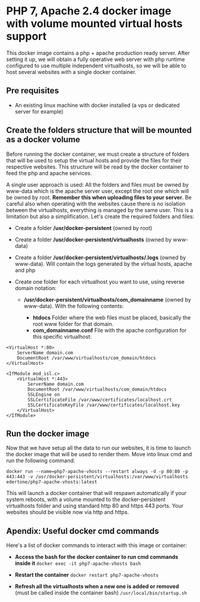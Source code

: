 
# PHP 7, Apache 2.4 docker image with volume mounted virtual hosts support

This docker image contains a php + apache production ready server. After setting it up, we will obtain a fully operative web server with php runtime configured to use multiple independent virtualhosts, so we will be able to host several websites with a single docker container.
  
## Pre requisites

- An existing linux machine with docker installed (a vps or dedicated server for example)

## Create the folders structure that will be mounted as a docker volume

Before running the docker container, we must create a structure of folders that will be used to setup the virtual hosts and provide the files for their respective websites. This structure will be read by the docker container to feed the php and apache services.

A single user approach is used: All the folders and files must be owned by www-data which is the apache server user, except the root one which will be owned by root. **Remember this when uploading files to your server**. Be careful also when operating with the websites cause there is no isolation between the virtualhosts, everything is managed by the same user. This is a limitation but also a simplification. Let's create the required folders and files:

  - Create a folder **/usr/docker-persistent** (owned by root)

  - Create a folder **/usr/docker-persistent/virtualhosts** (owned by www-data)
 
  - Create a folder **/usr/docker-persistent/virtualhosts/.logs** (owned by www-data). Will contain the logs generated by the virtual hosts, apache and php
 
  - Create one folder for each virtualhost you want to use, using reverse domain notation:

    - **/usr/docker-persistent/virtualhosts/com_domainname** (owned by www-data). With the following contents:
  	      
      - **htdocs** Folder where the web files must be placed, basically the root www folder for that domain.
      - **com_domainname.conf** File with the apache configuration for this specific virtualhost:
```
<VirtualHost *:80>
	ServerName domain.com
	DocumentRoot /var/www/virtualhosts/com_domain/htdocs
</VirtualHost>

<IfModule mod_ssl.c>
	<VirtualHost *:443>
		ServerName domain.com
		DocumentRoot /var/www/virtualhosts/com_domain/htdocs
		SSLEngine on
		SSLCertificateFile /var/www/certificates/localhost.crt
		SSLCertificateKeyFile /var/www/certificates/localhost.key
	</VirtualHost>
</IfModule>
```

## Run the docker image

Now that we have setup all the data to run our websites, it is time to launch the docker image that will be used to render them. Move into linux cmd and run the following command:
```
docker run --name=php7-apache-vhosts --restart always -d -p 80:80 -p 443:443 -v /usr/docker-persistent/virtualhosts:/var/www/virtualhosts edertone/php7-apache-vhosts:latest
```

This will launch a docker container that will respawn automatically if your system reboots, with a volume mounted to the docker-persistent virtualhosts folder and using standard http 80 and https 443 ports. Your websites should be visible now via http and https.
  
## Apendix: Useful docker cmd commands

Here's a list of docker commands to interact with this image or container:

  - **Access the bash for the docker container to run cmd commands inside it**
    `docker exec -it php7-apache-vhosts bash`
	
  - **Restart the container**
    `docker restart php7-apache-vhosts`

  - **Refresh all the virtualhosts when a new one is added or removed** (must be called inside the container bash)
	`/usr/local/bin/startup.sh`